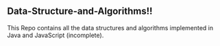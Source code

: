## Data-Structure-and-Algorithms!!
This Repo contains all the data structures and algorithms implemented in Java and JavaScript (incomplete).
